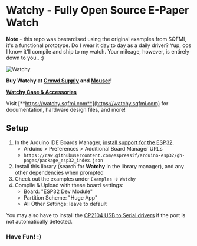 # Watchy - Fully Open Source E-Paper Watch

**Note** - this repo was bastardised using the original examples from SQFMI, it's a functional prototype.
Do I wear it day to day as a daily driver? Yup, cos I know it'll compile and ship to my watch. Your mileage, however, is entirely down to you.. :)

![Watchy](https://watchy.sqfmi.com/img/watchy_render.png)

**Buy Watchy at [Crowd Supply](https://www.crowdsupply.com/sqfmi/watchy) and [Mouser](https://www.mouser.com/ProductDetail/SQFMI/SQFMI-WATCHY-10?qs=DRkmTr78QARN9VSJRzqRxw%3D%3D)!**

[**Watchy Case & Accessories**](https://shop.sqfmi.com)

Visit [**https://watchy.sqfmi.com**](https://watchy.sqfmi.com) for documentation, hardware design files, and more!

## Setup

1. In the Arduino IDE Boards Manager, [install support for the ESP32](https://docs.espressif.com/projects/arduino-esp32/en/latest/installing.html).
   - Arduino > Preferences > Additional Board Manager URLs
   - `https://raw.githubusercontent.com/espressif/arduino-esp32/gh-pages/package_esp32_index.json`
2. Install this library (search for **Watchy** in the library manager), and any other dependencies when prompted
3. Check out the examples under `Examples` -> `Watchy`
4. Compile & Upload with these board settings:
   - Board: "ESP32 Dev Module"
   - Partition Scheme: "Huge App"
   - All Other Settings: leave to default

You may also have to install the [CP2104 USB to Serial drivers](https://www.silabs.com/products/development-tools/software/usb-to-uart-bridge-vcp-drivers) if the port is not automatically detected.

### Have Fun! :)
